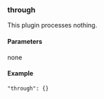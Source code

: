 
### through

This plugin processes nothing. 

#### Parameters

none

#### Example

    "through": {}

